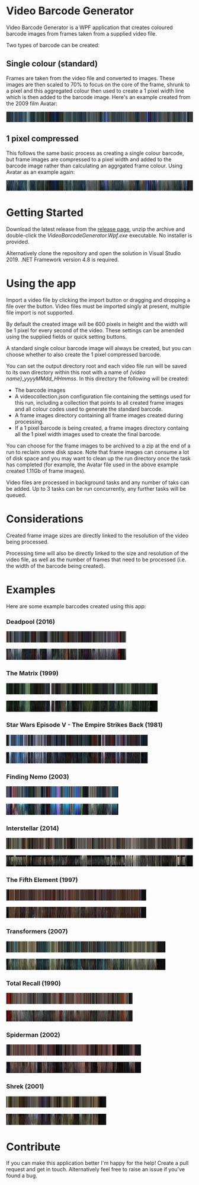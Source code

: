 # Video Barcode Generator 
 Video Barcode Generator is a WPF application that creates coloured barcode images from frames taken from a supplied video file.

 Two types of barcode can be created:

 ## Single colour (standard)

 Frames are taken from the video file and converted to images. These images are then scaled to 70% to focus on the core of the frame, shrunk to a pixel and this aggregated colour then used to create a 1 pixel width line which is then added to the barcode image. Here's an example created from the 2009 film Avatar:

 [![Avatar (2009) single colour](https://github.com/trossr32/video-barcode-generator/blob/master/Example%20Barcodes/Avatar%20(2009).jpg)](https://github.com/trossr32/video-barcode-generator/blob/master/Example%20Barcodes/Full/Avatar%20(2009).jpg)

 ## 1 pixel compressed

 This follows the same basic process as creating a single colour barcode, but frame images are compressed to a pixel width and added to the barcode image rather than calculating an aggrgated frame colour. Using Avatar as an example again:

 [![Avatar (2009) 1px](https://github.com/trossr32/video-barcode-generator/blob/master/Example%20Barcodes/Avatar%20(2009)_1px.jpg)](https://github.com/trossr32/video-barcode-generator/blob/master/Example%20Barcodes/Full/Avatar%20(2009)_1px.jpg)

# Getting Started

Download the latest release from the [release page](https://github.com/trossr32/video-barcode-generator/releases), unzip the archive and double-click the *VideoBarcodeGenerator.Wpf.exe* executable. No installer is provided.

Alternatively clone the repository and open the solution in Visual Studio 2019. .NET Framework version 4.8 is required.

# Using the app

Import a video file by clicking the import button or dragging and dropping a file over the button. Video files must be imported singly at present, multiple file import is not supported.

By default the created image will be 600 pixels in height and the width will be 1 pixel for every second of the video. These settings can be amended using the supplied fields or quick setting buttons.

A standard single colour barcode image will always be created, but you can choose whether to also create the 1 pixel compressed barcode.

You can set the output directory root and each video file run will be saved to its own directory within this root with a name of *{video name}_yyyyMMdd_HHmmss*. In this directory the following will be created:

* The barcode images
* A videocollection.json configuration file containing the settings used for this run, including a collection that points to all created frame images and all colour codes used to generate the standard barcode.
* A frame images directory containing all frame images created during processing.
* If a 1 pixel barcode is being created, a frame images directory containg all the 1 pixel width images used to create the final barcode.

You can choose for the frame images to be archived to a zip at the end of a run to reclaim some disk space. Note that frame images can consume a lot of disk space and you may want to clean up the run directory once the task has completed (for example, the Avatar file used in the above example created 1.11Gb of frame images). 

Video files are processed in background tasks and any number of taks can be added. Up to 3 tasks can be run concurrently, any further tasks will be queued.

# Considerations

Created frame image sizes are directly linked to the resolution of the video being processed.

Processing time will also be directly linked to the size and resolution of the video file, as well as the number of frames that need to be processed (i.e. the width of the barcode being created).

# Examples

Here are some example barcodes created using this app:

### Deadpool (2016)

[![Deadpool (2016) single colour](https://github.com/trossr32/video-barcode-generator/blob/master/Example%20Barcodes/Deadpool%20(2016).jpg)](https://github.com/trossr32/video-barcode-generator/blob/master/Example%20Barcodes/Full/Deadpool%20(2016).jpg)

[![Deadpool (2016) 1px](https://github.com/trossr32/video-barcode-generator/blob/master/Example%20Barcodes/Deadpool%20(2016)_1px.jpg)](https://github.com/trossr32/video-barcode-generator/blob/master/Example%20Barcodes/Full/Deadpool%20(2016)_1px.jpg)

### The Matrix (1999)

[![The Matrix (1999) single colour](https://github.com/trossr32/video-barcode-generator/blob/master/Example%20Barcodes/The%20Matrix%20(1999).jpg)](https://github.com/trossr32/video-barcode-generator/blob/master/Example%20Barcodes/Full/The%20Matrix%20(1999).jpg)

[![The Matrix (1999) 1px](https://github.com/trossr32/video-barcode-generator/blob/master/Example%20Barcodes/The%20Matrix%20(1999)_1px.jpg)](https://github.com/trossr32/video-barcode-generator/blob/master/Example%20Barcodes/Full/The%20Matrix%20(1999)_1px.jpg)

### Star Wars Episode V - The Empire Strikes Back (1981)

[![Star Wars Episode V - The Empire Strikes Back (1981) single colour](https://github.com/trossr32/video-barcode-generator/blob/master/Example%20Barcodes/Star%20Wars%20Episode%20V%20-%20The%20Empire%20Strikes%20Back%20(1981).jpg)](https://github.com/trossr32/video-barcode-generator/blob/master/Example%20Barcodes/Full/Star%20Wars%20Episode%20V%20-%20The%20Empire%20Strikes%20Back%20(1981).jpg)

[![Star Wars Episode V - The Empire Strikes Back (1981) 1px](https://github.com/trossr32/video-barcode-generator/blob/master/Example%20Barcodes/Star%20Wars%20Episode%20V%20-%20The%20Empire%20Strikes%20Back%20(1981)_1px.jpg)](https://github.com/trossr32/video-barcode-generator/blob/master/Example%20Barcodes/Full/Star%20Wars%20Episode%20V%20-%20The%20Empire%20Strikes%20Back%20(1981)_1px.jpg)

### Finding Nemo (2003)

[![Finding Nemo (2003) single colour](https://github.com/trossr32/video-barcode-generator/blob/master/Example%20Barcodes/Finding%20Nemo%20(2003).jpg)](https://github.com/trossr32/video-barcode-generator/blob/master/Example%20Barcodes/Full/Finding%20Nemo%20(2003).jpg)

[![Finding Nemo (2003) 1px](https://github.com/trossr32/video-barcode-generator/blob/master/Example%20Barcodes/Finding%20Nemo%20(2003)_1px.jpg)](https://github.com/trossr32/video-barcode-generator/blob/master/Example%20Barcodes/Full/Finding%20Nemo%20(2003)_1px.jpg)

### Interstellar (2014)

[![Interstellar (2014) single colour](https://github.com/trossr32/video-barcode-generator/blob/master/Example%20Barcodes/Interstellar%20(2014).jpg)](https://github.com/trossr32/video-barcode-generator/blob/master/Example%20Barcodes/Full/Interstellar%20(2014).jpg)

[![Interstellar (2014) 1px](https://github.com/trossr32/video-barcode-generator/blob/master/Example%20Barcodes/Interstellar%20(2014)_1px.jpg)](https://github.com/trossr32/video-barcode-generator/blob/master/Example%20Barcodes/Full/Interstellar%20(2014)_1px.jpg)

### The Fifth Element (1997)

[![The Fifth Element (1997) single colour](https://github.com/trossr32/video-barcode-generator/blob/master/Example%20Barcodes/The%20Fifth%20Element%20(1997).jpg)](https://github.com/trossr32/video-barcode-generator/blob/master/Example%20Barcodes/Full/The%20Fifth%20Element%20(1997).jpg)

[![The Fifth Element (1997) 1px](https://github.com/trossr32/video-barcode-generator/blob/master/Example%20Barcodes/The%20Fifth%20Element%20(1997)_1px.jpg)](https://github.com/trossr32/video-barcode-generator/blob/master/Example%20Barcodes/Full/The%20Fifth%20Element%20(1997)_1px.jpg)

### Transformers (2007)

[![Transformers (2007) single colour](https://github.com/trossr32/video-barcode-generator/blob/master/Example%20Barcodes/Transformers%20(2007).jpg)](https://github.com/trossr32/video-barcode-generator/blob/master/Example%20Barcodes/Full/Transformers%20(2007).jpg)

[![Transformers (2007) 1px](https://github.com/trossr32/video-barcode-generator/blob/master/Example%20Barcodes/Transformers%20(2007)_1px.jpg)](https://github.com/trossr32/video-barcode-generator/blob/master/Example%20Barcodes/Full/Transformers%20(2007)_1px.jpg)

### Total Recall (1990)

[![Total Recall (1990) single colour](https://github.com/trossr32/video-barcode-generator/blob/master/Example%20Barcodes/Total%20Recall%20(1990).jpg)](https://github.com/trossr32/video-barcode-generator/blob/master/Example%20Barcodes/Full/Total%20Recall%20(1990).jpg)

[![Total Recall (1990) 1px](https://github.com/trossr32/video-barcode-generator/blob/master/Example%20Barcodes/Total%20Recall%20(1990)_1px.jpg)](https://github.com/trossr32/video-barcode-generator/blob/master/Example%20Barcodes/Full/Total%20Recall%20(1990)_1px.jpg)

### Spiderman (2002)

[![Spiderman (2002) single colour](https://github.com/trossr32/video-barcode-generator/blob/master/Example%20Barcodes/Spiderman%201%20(2002).jpg)](https://github.com/trossr32/video-barcode-generator/blob/master/Example%20Barcodes/Full/Spiderman%201%20(2002).jpg)

[![Spiderman (2002) 1px](https://github.com/trossr32/video-barcode-generator/blob/master/Example%20Barcodes/Spiderman%201%20(2002)_1px.jpg)](https://github.com/trossr32/video-barcode-generator/blob/master/Example%20Barcodes/Full/Spiderman%201%20(2002)_1px.jpg)

### Shrek (2001)

[![Shrek (2001) single colour](https://github.com/trossr32/video-barcode-generator/blob/master/Example%20Barcodes/Shrek%20(2001).jpg)](https://github.com/trossr32/video-barcode-generator/blob/master/Example%20Barcodes/Full/Shrek%20(2001).jpg)

[![Shrek (2001) 1px](https://github.com/trossr32/video-barcode-generator/blob/master/Example%20Barcodes/Shrek%20(2001)_1px.jpg)](https://github.com/trossr32/video-barcode-generator/blob/master/Example%20Barcodes/Full/Shrek%20(2001)_1px.jpg)

# Contribute
If you can make this application better I'm happy for the help! Create a pull request and get in touch. Alternatively feel free to raise an issue if you've found a bug.
